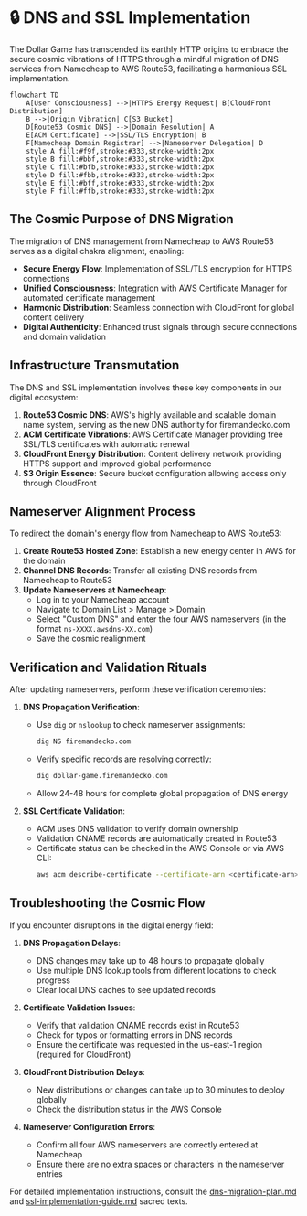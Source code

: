 # 🔒 DNS and SSL Implementation

The Dollar Game has transcended its earthly HTTP origins to embrace the secure cosmic vibrations of HTTPS through a mindful migration of DNS services from Namecheap to AWS Route53, facilitating a harmonious SSL implementation.

```mermaid
flowchart TD
    A[User Consciousness] -->|HTTPS Energy Request| B[CloudFront Distribution]
    B -->|Origin Vibration| C[S3 Bucket]
    D[Route53 Cosmic DNS] -->|Domain Resolution| A
    E[ACM Certificate] -->|SSL/TLS Encryption| B
    F[Namecheap Domain Registrar] -->|Nameserver Delegation| D
    style A fill:#f9f,stroke:#333,stroke-width:2px
    style B fill:#bbf,stroke:#333,stroke-width:2px
    style C fill:#bfb,stroke:#333,stroke-width:2px
    style D fill:#fbb,stroke:#333,stroke-width:2px
    style E fill:#bff,stroke:#333,stroke-width:2px
    style F fill:#ffb,stroke:#333,stroke-width:2px
```

## The Cosmic Purpose of DNS Migration

The migration of DNS management from Namecheap to AWS Route53 serves as a digital chakra alignment, enabling:

- **Secure Energy Flow**: Implementation of SSL/TLS encryption for HTTPS connections
- **Unified Consciousness**: Integration with AWS Certificate Manager for automated certificate management
- **Harmonic Distribution**: Seamless connection with CloudFront for global content delivery
- **Digital Authenticity**: Enhanced trust signals through secure connections and domain validation

## Infrastructure Transmutation

The DNS and SSL implementation involves these key components in our digital ecosystem:

1. **Route53 Cosmic DNS**: AWS's highly available and scalable domain name system, serving as the new DNS authority for firemandecko.com
2. **ACM Certificate Vibrations**: AWS Certificate Manager providing free SSL/TLS certificates with automatic renewal
3. **CloudFront Energy Distribution**: Content delivery network providing HTTPS support and improved global performance
4. **S3 Origin Essence**: Secure bucket configuration allowing access only through CloudFront

## Nameserver Alignment Process

To redirect the domain's energy flow from Namecheap to AWS Route53:

1. **Create Route53 Hosted Zone**: Establish a new energy center in AWS for the domain
2. **Channel DNS Records**: Transfer all existing DNS records from Namecheap to Route53
3. **Update Nameservers at Namecheap**:
   - Log in to your Namecheap account
   - Navigate to Domain List > Manage > Domain
   - Select "Custom DNS" and enter the four AWS nameservers (in the format `ns-XXXX.awsdns-XX.com`)
   - Save the cosmic realignment

## Verification and Validation Rituals

After updating nameservers, perform these verification ceremonies:

1. **DNS Propagation Verification**:
   - Use `dig` or `nslookup` to check nameserver assignments:
     ```bash
     dig NS firemandecko.com
     ```
   - Verify specific records are resolving correctly:
     ```bash
     dig dollar-game.firemandecko.com
     ```
   - Allow 24-48 hours for complete global propagation of DNS energy

2. **SSL Certificate Validation**:
   - ACM uses DNS validation to verify domain ownership
   - Validation CNAME records are automatically created in Route53
   - Certificate status can be checked in the AWS Console or via AWS CLI:
     ```bash
     aws acm describe-certificate --certificate-arn <certificate-arn> --query 'Certificate.Status'
     ```

## Troubleshooting the Cosmic Flow

If you encounter disruptions in the digital energy field:

1. **DNS Propagation Delays**:
   - DNS changes may take up to 48 hours to propagate globally
   - Use multiple DNS lookup tools from different locations to check progress
   - Clear local DNS caches to see updated records

2. **Certificate Validation Issues**:
   - Verify that validation CNAME records exist in Route53
   - Check for typos or formatting errors in DNS records
   - Ensure the certificate was requested in the us-east-1 region (required for CloudFront)

3. **CloudFront Distribution Delays**:
   - New distributions or changes can take up to 30 minutes to deploy globally
   - Check the distribution status in the AWS Console

4. **Nameserver Configuration Errors**:
   - Confirm all four AWS nameservers are correctly entered at Namecheap
   - Ensure there are no extra spaces or characters in the nameserver entries

For detailed implementation instructions, consult the [dns-migration-plan.md](dns-migration-plan.md) and [ssl-implementation-guide.md](ssl-implementation-guide.md) sacred texts.
